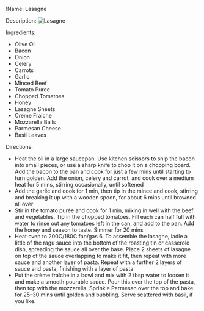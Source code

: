 !Name: Lasagne

Description:
![Lasagne](https://www.themealdb.com/images/media/meals/wtsvxx1511296896.jpg "Lasagne")

Ingredients:
- Olive Oil
- Bacon
- Onion
- Celery
- Carrots
- Garlic
- Minced Beef
- Tomato Puree
- Chopped Tomatoes
- Honey
- Lasagne Sheets
- Creme Fraiche
- Mozzarella Balls
- Parmesan Cheese
- Basil Leaves

Directions:
- Heat the oil in a large saucepan. Use kitchen scissors to snip the bacon into small pieces, or use a sharp knife to chop it on a chopping board. Add the bacon to the pan and cook for just a few mins until starting to turn golden. Add the onion, celery and carrot, and cook over a medium heat for 5 mins, stirring occasionally, until softened
- Add the garlic and cook for 1 min, then tip in the mince and cook, stirring and breaking it up with a wooden spoon, for about 6 mins until browned all over
- Stir in the tomato purée and cook for 1 min, mixing in well with the beef and vegetables. Tip in the chopped tomatoes. Fill each can half full with water to rinse out any tomatoes left in the can, and add to the pan. Add the honey and season to taste. Simmer for 20 mins
- Heat oven to 200C/180C fan/gas 6. To assemble the lasagne, ladle a little of the ragu sauce into the bottom of the roasting tin or casserole dish, spreading the sauce all over the base. Place 2 sheets of lasagne on top of the sauce overlapping to make it fit, then repeat with more sauce and another layer of pasta. Repeat with a further 2 layers of sauce and pasta, finishing with a layer of pasta
- Put the crème fraîche in a bowl and mix with 2 tbsp water to loosen it and make a smooth pourable sauce. Pour this over the top of the pasta, then top with the mozzarella. Sprinkle Parmesan over the top and bake for 25–30 mins until golden and bubbling. Serve scattered with basil, if you like.
